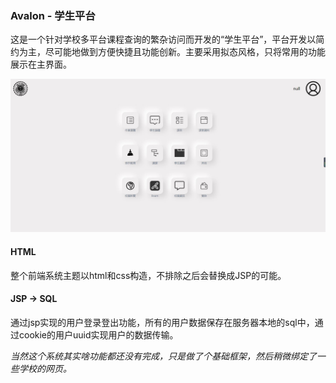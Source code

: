 ### **Avalon - 学生平台**

这是一个针对学校多平台课程查询的繁杂访问而开发的“学生平台”，平台开发以简约为主，尽可能地做到方便快捷且功能创新。主要采用拟态风格，只将常用的功能展示在主界面。

![main_menu](\present\main_menu.JPG)

#### **HTML**

整个前端系统主题以html和css构造，不排除之后会替换成JSP的可能。

#### **JSP -> SQL**

通过jsp实现的用户登录登出功能，所有的用户数据保存在服务器本地的sql中，通过cookie的用户uuid实现用户的数据传输。



*当然这个系统其实啥功能都还没有完成，只是做了个基础框架，然后稍微绑定了一些学校的网页。*
